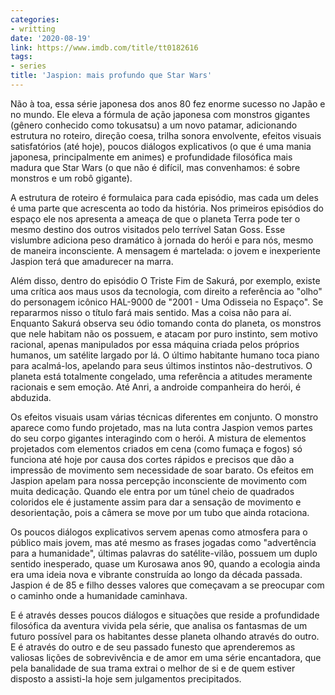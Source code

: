 ```yaml
---
categories:
- writting
date: '2020-08-19'
link: https://www.imdb.com/title/tt0182616
tags:
- series
title: 'Jaspion: mais profundo que Star Wars'
---
```


Não à toa, essa série japonesa dos anos 80 fez enorme sucesso no Japão e no mundo. Ele eleva a fórmula de ação japonesa com monstros gigantes (gênero conhecido como tokusatsu) a um novo patamar, adicionando estrutura no roteiro, direção coesa, trilha sonora envolvente, efeitos visuais satisfatórios (até hoje), poucos diálogos explicativos (o que é uma mania japonesa, principalmente em animes) e profundidade filosófica mais madura que Star Wars (o que não é difícil, mas convenhamos: é sobre monstros e um robô gigante).

A estrutura de roteiro é formulaica para cada episódio, mas cada um deles é uma parte que acrescenta ao todo da história. Nos primeiros episódios do espaço ele nos apresenta a ameaça de que o planeta Terra pode ter o mesmo destino dos outros visitados pelo terrível Satan Goss. Esse vislumbre adiciona peso dramático à jornada do herói e para nós, mesmo de maneira inconsciente. A mensagem é martelada: o jovem e inexperiente Jaspion terá que amadurecer na marra.

Além disso, dentro do episódio O Triste Fim de Sakurá, por exemplo, existe uma crítica aos maus usos da tecnologia, com direito a referência ao "olho" do personagem icônico HAL-9000 de "2001 - Uma Odisseia no Espaço". Se repararmos nisso o título fará mais sentido. Mas a coisa não para aí. Enquanto Sakurá observa seu ódio tomando conta do planeta, os monstros que nele habitam não os possuem, e atacam por puro instinto, sem motivo racional, apenas manipulados por essa máquina criada pelos próprios humanos, um satélite largado por lá. O último habitante humano toca piano para acalmá-los, apelando para seus últimos instintos não-destrutivos. O planeta está totalmente congelado, uma referência a atitudes meramente racionais e sem emoção. Até Anri, a androide companheira do herói, é abduzida.

Os efeitos visuais usam várias técnicas diferentes em conjunto. O monstro aparece como fundo projetado, mas na luta contra Jaspion vemos partes do seu corpo gigantes interagindo com o herói. A mistura de elementos projetados com elementos criados em cena (como fumaça e fogos) só funciona até hoje por causa dos cortes rápidos e precisos que dão a impressão de movimento sem necessidade de soar barato. Os efeitos em Jaspion apelam para nossa percepção inconsciente de movimento com muita dedicação. Quando ele entra por um túnel cheio de quadrados coloridos ele é justamente assim para dar a sensação de movimento e desorientação, pois a câmera se move por um tubo que ainda rotaciona.

Os poucos diálogos explicativos servem apenas como atmosfera para o público mais jovem, mas até mesmo as frases jogadas como "advertência para a humanidade", últimas palavras do satélite-vilão, possuem um duplo sentido inesperado, quase um Kurosawa anos 90, quando a ecologia ainda era uma ideia nova e vibrante construída ao longo da década passada. Jaspion é de 85 e filho desses valores que começavam a se preocupar com o caminho onde a humanidade caminhava.

E é através desses poucos diálogos e situações que reside a profundidade filosófica da aventura vivida pela série, que analisa os fantasmas de um futuro possível para os habitantes desse planeta olhando através do outro. E é através do outro e de seu passado funesto que aprenderemos as valiosas lições de sobrevivência e de amor em uma série encantadora, que pela banalidade de sua trama extrai o melhor de si e de quem estiver disposto a assisti-la hoje sem julgamentos precipitados.
